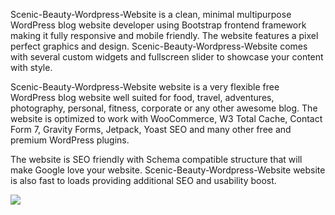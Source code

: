 Scenic-Beauty-Wordpress-Website is a clean, minimal multipurpose WordPress blog website developer using Bootstrap frontend framework making it fully responsive and mobile friendly. The website features a pixel perfect graphics and design. Scenic-Beauty-Wordpress-Website comes with several custom widgets and fullscreen slider to showcase your content with style.

Scenic-Beauty-Wordpress-Website website is a very flexible free WordPress blog website well suited for food, travel, adventures, photography, personal, fitness, corporate or any other awesome blog. The website is optimized to work with WooCommerce, W3 Total Cache, Contact Form 7, Gravity Forms, Jetpack, Yoast SEO and many other free and premium WordPress plugins.

The website is SEO friendly with Schema compatible structure that will make Google love your website. Scenic-Beauty-Wordpress-Website website is also fast to loads providing additional SEO and usability boost.

![](demo.gif)
